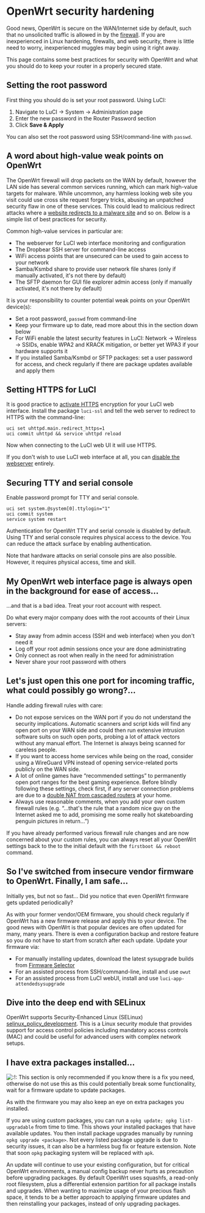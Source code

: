 # OpenWrt security hardening

Good news, OpenWrt is secure on the WAN/Internet side by default, such that no unsolicited traffic is allowed in by the [firewall](/docs/guide-user/firewall/overview "docs:guide-user:firewall:overview"). If you are inexperienced in Linux hardening, firewalls, and web security, there is little need to worry, inexperienced muggles may begin using it right away.

This page contains some best practices for security with OpenWrt and what you should do to keep your router in a properly secured state.

## Setting the root password

First thing you should do is set your root password. Using LuCI:

1. Navigate to LuCI → System → Administration page
2. Enter the new password in the Router Password section
3. Click **Save &amp; Apply**

You can also set the root password using SSH/command-line with `passwd`.

## A word about high-value weak points on OpenWrt

The OpenWrt firewall will drop packets on the WAN by default, however the LAN side has several common services running, which can mark high-value targets for malware. While uncommon, any harmless looking web site you visit could use cross site request forgery tricks, abusing an unpatched security flaw in one of these services. This could lead to malicious redirect attacks where a [website redirects to a malware site](https://attack.mitre.org/techniques/T1189/ "https://attack.mitre.org/techniques/T1189/") and so on. Below is a simple list of best practices for security.

Common high-value services in particular are:

- The webserver for LuCI web interface monitoring and configuration
- The Dropbear SSH server for command-line access
- WiFi access points that are unsecured can be used to gain access to your network
- Samba/Ksmbd share to provide user network file shares (only if manually activated, it's not there by default)
- The SFTP daemon for GUI file explorer admin access (only if manually activated, it's not there by default)

It is your responsibility to counter potential weak points on your OpenWrt device(s):

- Set a root password, `passwd` from command-line
- Keep your firmware up to date, read more about this in the section down below
- For WiFi enable the latest security features in LuCI: Network → Wireless → SSIDs, enable WPA2 and KRACK mitigation, or better yet WPA3 if your hardware supports it
- If you installed Samba/Ksmbd or SFTP packages: set a user password for access, and check regularly if there are package updates available and apply them

## Setting HTTPS for LuCI

It is good practice to [activate HTTPS](/docs/guide-user/luci/luci.essentials#providing_encryption "docs:guide-user:luci:luci.essentials") encryption for your LuCI web interface. Install the package `luci-ssl` and tell the web server to redirect to HTTPS with the command-line:

```
uci set uhttpd.main.redirect_https=1
uci commit uhttpd && service uhttpd reload
```

Now when connecting to the LuCI web UI it will use HTTPS.

If you don't wish to use LuCI web interface at all, you can [disable the webserver](/docs/guide-user/luci/luci.secure#more_secure_configuration "docs:guide-user:luci:luci.secure") entirely.

## Securing TTY and serial console

Enable password prompt for TTY and serial console.

```
uci set system.@system[0].ttylogin="1"
uci commit system
service system restart
```

Authentication for OpenWrt TTY and serial console is disabled by default. Using TTY and serial console requires physical access to the device. You can reduce the attack surface by enabling authentication.

Note that hardware attacks on serial console pins are also possible. However, it requires physical access, time and skill.

## My OpenWrt web interface page is always open in the background for ease of access...

...and that is a bad idea. Treat your root account with respect.

Do what every major company does with the root accounts of their Linux servers:

- Stay away from admin access (SSH and web interface) when you don't need it
- Log off your root admin sessions once your are done administrating
- Only connect as root when really in the need for administration
- Never share your root password with others

## Let's just open this one port for incoming traffic, what could possibly go wrong?...

Handle adding firewall rules with care:

- Do not expose services on the WAN port if you do not understand the security implications. Automatic scanners and script kids will find any open port on your WAN side and could then run extensive intrusion software suits on such open ports, probing a lot of attack vectors without any manual effort. The Internet is always being scanned for careless people.
- If you want to access home services while being on the road, consider using a WireGuard VPN instead of opening service-related ports publicly on the WAN side.
- A lot of online games have “recommended settings” to permanently open port ranges for the best gaming experience. Before blindly following these settings, check first, if any server connection problems are due to a [double NAT from cascaded routers](/docs/guide-user/network/switch_router_gateway_and_nat "docs:guide-user:network:switch_router_gateway_and_nat") at your home.
- Always use reasonable comments, when you add your own custom firewall rules (e.g. “...that's the rule that a random nice guy on the Internet asked me to add, promising me some really hot skateboarding penguin pictures in return...”)

If you have already performed various firewall rule changes and are now concerned about your custom rules, you can always reset all your OpenWrt settings back to the to the initial default with the `firstboot && reboot` command.

## So I've switched from insecure vendor firmware to OpenWrt. Finally, I am safe...

Initially yes, but not so fast... Did you notice that even OpenWrt firmware gets updated periodically?

As with your former vendor/OEM firmware, you should check regularly if OpenWrt has a new firmware release and apply this to your device. The good news with OpenWrt is that popular devices are often updated for many, many years. There is even a configuration backup and restore feature so you do not have to start from scratch after each update. Update your firmware via:

- For manually installing updates, download the latest sysupgrade builds from [Firmware Selector](https://firmware-selector.openwrt.org/ "https://firmware-selector.openwrt.org/")
- For an assisted process from SSH/command-line, install and use `owut`
- For an assisted process from LuCI webUI, install and use `luci-app-attendedsysupgrade`

## Dive into the deep end with SELinux

OpenWrt supports Security-Enhanced Linux (SELinux) [selinux\_policy\_development](/docs/guide-developer/selinux_policy_development "docs:guide-developer:selinux_policy_development"). This is a Linux security module that provides support for access control policies including mandatory access controls (MAC) and could be useful for advanced users with complex network setups.

## I have extra packages installed...

![:!:](/lib/images/smileys/exclaim.svg) This section is only recommended if you know there is a fix you need, otherwise do not use this as this could potentially break some functionality, wait for a firmware update to update packages.

As with the firmware you may also keep an eye on extra packages you installed.

If you are using custom packages, you can run a `opkg update; opkg list-upgradable` from time to time. This shows your installed packages that have available updates. You then install package upgrades manually by running `opkg upgrade <package>`. Not every listed package upgrade is due to security issues, it can also be a harmless bug fix or feature extension. Note that soon `opkg` packaging system will be replaced with `apk`.

An update will continue to use your existing configuration, but for critical OpenWrt environments, a manual config backup never hurts as precaution before upgrading packages. By default OpenWrt uses squashfs, a read-only root filesystem, plus a differential extension partition for all package installs and upgrades. When wanting to maximize usage of your precious flash space, it tends to be a better approach to applying firmware updates and then reinstalling your packages, instead of only upgrading packages.
